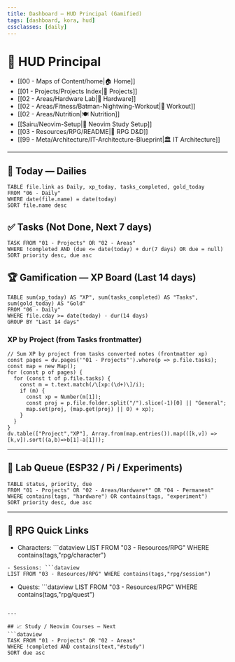 ```yaml
---
title: Dashboard — HUD Principal (Gamified)
tags: [dashboard, kora, hud]
cssclasses: [daily]
---
```


# 🚀 HUD Principal

- [[00 - Maps of Content/home|🏠 Home]]
- [[01 - Projects/Projects Index|📂 Projects]]
- [[02 - Areas/Hardware Lab|🧰 Hardware]]
- [[02 - Areas/Fitness/Batman-Nightwing-Workout|🥷 Workout]]
- [[02 - Areas/Nutrition|🍽️ Nutrition]]
- [[Sairu/Neovim-Setup|🧠 Neovim Study Setup]]
- [[03 - Resources/RPG/README|🎲 RPG D&D]]
- [[99 - Meta/Architecture/IT-Architecture-Blueprint|🏛️ IT Architecture]]

---

## 📅 Today — Dailies
```dataview
TABLE file.link as Daily, xp_today, tasks_completed, gold_today
FROM "06 - Daily"
WHERE date(file.name) = date(today)
SORT file.name desc
```

## ✅ Tasks (Not Done, Next 7 days)
```dataview
TASK FROM "01 - Projects" OR "02 - Areas"
WHERE !completed AND (due <= date(today) + dur(7 days) OR due = null)
SORT priority desc, due asc
```

## 🏆 Gamification — XP Board (Last 14 days)
```dataview
TABLE sum(xp_today) AS "XP", sum(tasks_completed) AS "Tasks", sum(gold_today) AS "Gold"
FROM "06 - Daily"
WHERE file.cday >= date(today) - dur(14 days)
GROUP BY "Last 14 days"
```

### XP by Project (from Tasks frontmatter)
```dataviewjs
// Sum XP by project from tasks converted notes (frontmatter xp)
const pages = dv.pages('"01 - Projects"').where(p => p.file.tasks);
const map = new Map();
for (const p of pages) {
  for (const t of p.file.tasks) {
    const m = t.text.match(/\[xp:(\d+)\]/i);
    if (m) {
      const xp = Number(m[1]);
      const proj = p.file.folder.split("/").slice(-1)[0] || "General";
      map.set(proj, (map.get(proj) || 0) + xp);
    }
  }
}
dv.table(["Project","XP"], Array.from(map.entries()).map(([k,v]) => [k,v]).sort((a,b)=>b[1]-a[1]));
```

---

## 🧪 Lab Queue (ESP32 / Pi / Experiments)
```dataview
TABLE status, priority, due
FROM "01 - Projects" OR "02 - Areas/Hardware*" OR "04 - Permanent"
WHERE contains(tags, "hardware") OR contains(tags, "experiment")
SORT priority desc, due asc
```

---

## 🎲 RPG Quick Links
- Characters: ```dataview
LIST FROM "03 - Resources/RPG" WHERE contains(tags,"rpg/character")
```
- Sessions: ```dataview
LIST FROM "03 - Resources/RPG" WHERE contains(tags,"rpg/session")
```
- Quests: ```dataview
LIST FROM "03 - Resources/RPG" WHERE contains(tags,"rpg/quest")
```

---

## 📈 Study / Neovim Courses — Next
```dataview
TASK FROM "01 - Projects" OR "02 - Areas"
WHERE !completed AND contains(text,"#study") 
SORT due asc
```